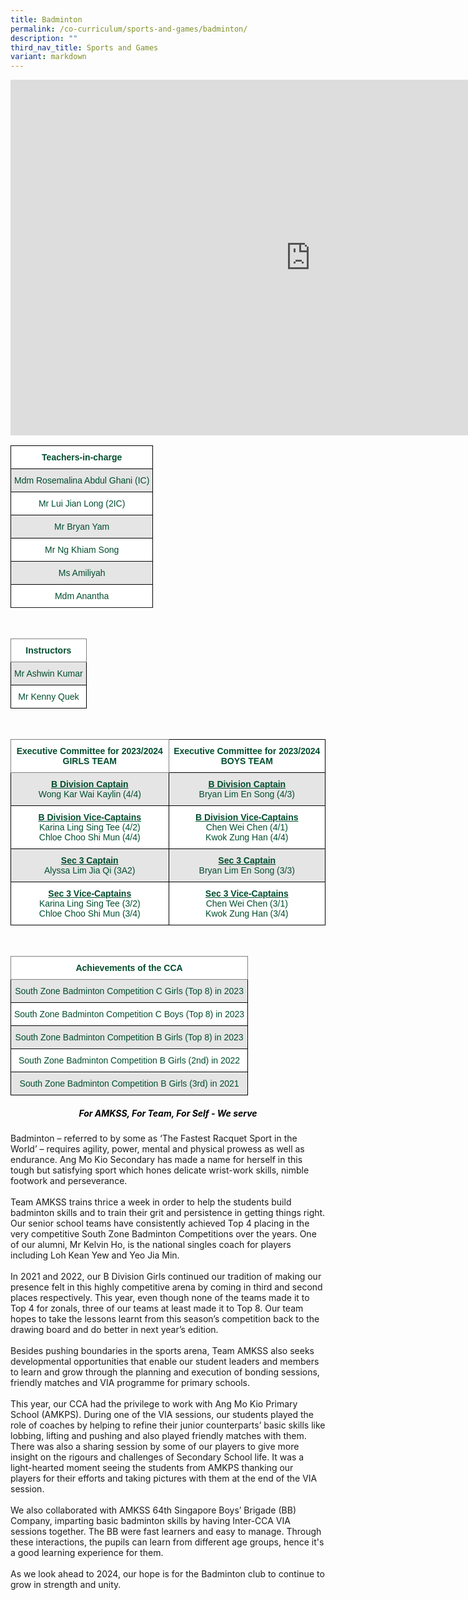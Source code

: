 ```yaml
---
title: Badminton
permalink: /co-curriculum/sports-and-games/badminton/
description: ""
third_nav_title: Sports and Games
variant: markdown
---
```

<iframe allowfullscreen="true" height="569" width="960" frameborder="0" src="https://docs.google.com/presentation/d/e/2PACX-1vT6NbC4cjfludegOL55M2ArVVagQVna2vG4O0RVMFJqCFMxBqz8A8BOiVYyFY9JhLGOXG8aKm2qXuMO/embed?start=true&amp;loop=true&amp;delayms=3000"></iframe>

<br>
<style type="text/css">
.tg  {border-collapse:collapse;border-spacing:0;}
.tg td{border-color:black;border-style:solid;border-width:1px;font-family:Arial, sans-serif;font-size:14px;
  overflow:hidden;padding:10px 5px;word-break:normal;}
.tg th{border-color:black;border-style:solid;border-width:1px;font-family:Arial, sans-serif;font-size:14px;
  font-weight:normal;overflow:hidden;padding:10px 5px;word-break:normal;}
.tg .tg-avji{background-color:#FFF;color:#004D2E;font-weight:bold;text-align:center;vertical-align:top}
.tg .tg-bapb{background-color:#E5E5E5;color:#004D2E;text-align:center;vertical-align:middle}
.tg .tg-wpup{background-color:#FFF;color:#004D2E;text-align:center;vertical-align:middle}
</style>
<table class="tg">
<thead>
  <tr>
    <th class="tg-avji">Teachers-in-charge<br></th>
  </tr>
</thead>
<tbody>
  <tr>
    <td class="tg-bapb">Mdm Rosemalina Abdul Ghani (IC)<br></td>
  </tr>
  <tr>
    <td class="tg-wpup">Mr Lui Jian Long (2IC)<br></td>
  </tr>
  <tr>
    <td class="tg-bapb">Mr Bryan Yam<br></td>
  </tr>
  <tr>
    <td class="tg-wpup">Mr Ng Khiam Song<br></td>
  </tr>
  <tr>
    <td class="tg-bapb">Ms Amiliyah<br></td>
  </tr>
  <tr>
    <td class="tg-wpup">Mdm Anantha<br></td>
  </tr>
  <tr>    
</tr></tbody>
</table>
<br>
<style type="text/css">
.tg  {border-collapse:collapse;border-spacing:0;}
.tg td{border-color:black;border-style:solid;border-width:1px;font-family:Arial, sans-serif;font-size:14px;
  overflow:hidden;padding:10px 5px;word-break:normal;}
.tg th{border-color:black;border-style:solid;border-width:1px;font-family:Arial, sans-serif;font-size:14px;
  font-weight:normal;overflow:hidden;padding:10px 5px;word-break:normal;}
.tg .tg-mwif{background-color:#FFF;border-color:inherit;color:#004D2E;font-weight:bold;text-align:center;vertical-align:top}
.tg .tg-bapb{background-color:#E5E5E5;color:#004D2E;text-align:center;vertical-align:middle}
.tg .tg-wpup{background-color:#FFF;color:#004D2E;text-align:center;vertical-align:middle}
</style>
<table class="tg">
<thead>
  <tr>
    <th class="tg-mwif">Instructors<br></th>
  </tr>
</thead>
<tbody>
  <tr>
    <td class="tg-bapb">Mr Ashwin Kumar<br></td>
  </tr>
  <tr>
    <td class="tg-wpup">Mr Kenny Quek<br></td>
  </tr>
  
</tbody>
</table>
<br>
<style type="text/css">
.tg  {border-collapse:collapse;border-spacing:0;}
.tg td{border-color:black;border-style:solid;border-width:1px;font-family:Arial, sans-serif;font-size:14px;
  overflow:hidden;padding:10px 5px;word-break:normal;}
.tg th{border-color:black;border-style:solid;border-width:1px;font-family:Arial, sans-serif;font-size:14px;
  font-weight:normal;overflow:hidden;padding:10px 5px;word-break:normal;}
.tg .tg-mwif{background-color:#FFF;border-color:inherit;color:#004D2E;font-weight:bold;text-align:center;vertical-align:top}
.tg .tg-avji{background-color:#FFF;color:#004D2E;font-weight:bold;text-align:center;vertical-align:top}
.tg .tg-ywyw{background-color:#E5E5E5;color:#004D2E;font-weight:bold;text-align:center;text-decoration:underline;vertical-align:top}
.tg .tg-frvs{background-color:#FFF;color:#004D2E;font-weight:bold;text-align:center;text-decoration:underline;vertical-align:top}
.tg .tg-bapb{background-color:#E5E5E5;color:#004D2E;text-align:center;vertical-align:middle}
.tg .tg-wpup{background-color:#FFF;color:#004D2E;text-align:center;vertical-align:middle}
</style>
<table class="tg">
<thead>
  <tr>
    <th class="tg-mwif">Executive Committee for 2023/2024 GIRLS TEAM</th>
    <th class="tg-avji">Executive Committee for 2023/2024 BOYS TEAM</th>
  </tr>
</thead>
<tbody>
  <tr>
    <td class="tg-bapb"><b><u>B Division Captain</u></b><br><span style="font-weight:400;color:#004D2E">Wong Kar Wai Kaylin (4/4)</span></td>
    <td class="tg-bapb"><b><u>B Division Captain</u></b><br><span style="font-weight:400;color:#004D2E">Bryan Lim En Song (4/3)</span></td>
  </tr>
  <tr>
    <td class="tg-wpup"><b><u>B Division Vice-Captains</u></b><br><span style="font-weight:400;color:#004D2E">Karina Ling Sing Tee (4/2)<br>Chloe Choo Shi Mun (4/4)
</span></td>
    <td class="tg-wpup"><b><u>B Division Vice-Captains</u></b><br><span style="font-weight:400;color:#004D2E">Chen Wei Chen (4/1)<br>Kwok Zung Han (4/4)
</span></td>
  </tr>  
  <tr>
    <td class="tg-bapb"><b><u>Sec 3 Captain</u></b><br><span style="font-weight:400;color:#004D2E">Alyssa Lim Jia Qi (3A2)</span></td>
		<td class="tg-bapb"><b><u>Sec 3 Captain</u></b><br><span style="font-weight:400;color:#004D2E">Bryan Lim En Song (3/3)</span></td>
  </tr>
	<tr>
    <td class="tg-wpup"><b><u>Sec 3 Vice-Captains</u></b><br><span style="font-weight:400;color:#004D2E">Karina Ling Sing Tee (3/2)<br>Chloe Choo Shi Mun (3/4)</span></td>
    <td class="tg-wpup"><b><u>Sec 3 Vice-Captains</u></b><br><span style="font-weight:400;color:#004D2E">Chen Wei Chen (3/1)<br>Kwok Zung Han (3/4)</span></td>
  </tr>
  
  
</tbody>
</table>
<br>
<style type="text/css">
.tg  {border-collapse:collapse;border-spacing:0;}
.tg td{border-color:black;border-style:solid;border-width:1px;font-family:Arial, sans-serif;font-size:14px;
  overflow:hidden;padding:10px 5px;word-break:normal;}
.tg th{border-color:black;border-style:solid;border-width:1px;font-family:Arial, sans-serif;font-size:14px;
  font-weight:normal;overflow:hidden;padding:10px 5px;word-break:normal;}
.tg .tg-mwif{background-color:#FFF;border-color:inherit;color:#004D2E;font-weight:bold;text-align:center;vertical-align:top}
.tg .tg-bapb{background-color:#E5E5E5;color:#004D2E;text-align:center;vertical-align:middle}
.tg .tg-wpup{background-color:#FFF;color:#004D2E;text-align:center;vertical-align:middle}
</style>
<table class="tg">
<thead>
  <tr>
    <th class="tg-mwif">Achievements of the CCA<br></th>
  </tr>
</thead>
<tbody>
  <tr>
    <td class="tg-bapb">South Zone Badminton Competition C Girls (Top 8) in 2023<br></td>
  </tr>
  <tr>
    <td class="tg-wpup">South Zone Badminton Competition C Boys (Top 8) in 2023</td>
  </tr>
	<tr>
    <td class="tg-bapb">South Zone Badminton Competition B Girls (Top 8) in 2023<br></td>
  </tr>
  <tr>
    <td class="tg-wpup">South Zone Badminton Competition B Girls (2nd) in 2022</td>
  </tr><tr>
    <td class="tg-bapb">South Zone Badminton Competition B Girls (3rd) in 2021<br></td>
  </tr>
  
</tbody>
</table>


<h5 style="color:black" align="center"><i>For AMKSS, For Team, For Self - We serve</i></h5>

Badminton – referred to by some as ‘The Fastest Racquet Sport in the World’ – requires agility, power, mental and physical prowess as well as endurance. Ang Mo Kio Secondary has made a name for herself in this tough but satisfying sport which hones delicate wrist-work skills, nimble footwork and perseverance.<br><br>
Team AMKSS trains thrice a week in order to help the students build badminton skills and to train their grit and persistence in getting things right. Our senior school teams have consistently achieved Top 4 placing in the very competitive South Zone Badminton Competitions over the years. One of our alumni, Mr Kelvin Ho, is the national singles coach for players including Loh Kean Yew and Yeo Jia Min.<br><br>
In 2021 and 2022, our B Division Girls continued our tradition of making our presence felt in this highly competitive arena by coming in third and second places respectively. This year, even though none of the teams made it to Top 4 for zonals, three of our teams at least made it to Top 8. Our team hopes to take the lessons learnt from this season’s competition back to the drawing board and do better in next year’s edition.<br><br>
Besides pushing boundaries in the sports arena, Team AMKSS also seeks developmental opportunities that enable our student leaders and members to learn and grow through the planning and execution of bonding sessions, friendly matches and VIA programme for primary schools.<br><br>
This year, our CCA had the privilege to work with Ang Mo Kio Primary School (AMKPS). During one of the VIA sessions, our students played the role of coaches by helping to refine their junior counterparts’ basic skills like lobbing, lifting and pushing and also played friendly matches with them. There was also a sharing session by some of our players to give more insight on the rigours and challenges of Secondary School life. It was a light-hearted moment seeing the students from AMKPS thanking our players for their efforts and taking pictures with them at the end of the VIA session. <br><br>
We also collaborated with AMKSS 64th Singapore Boys’ Brigade (BB) Company, imparting basic badminton skills by having Inter-CCA VIA sessions together. The BB were fast learners and easy to manage. Through these interactions, the pupils can learn from different age groups, hence it's a good learning experience for them.<br><br>
As we look ahead to 2024, our hope is for the Badminton club to continue to grow in strength and unity.
